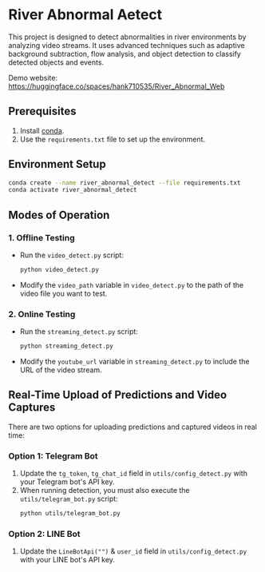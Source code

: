 # River Abnormal Aetect

This project is designed to detect abnormalities in river environments by analyzing video streams. It uses advanced techniques such as adaptive background subtraction, flow analysis, and object detection to classify detected objects and events. 

Demo website: https://huggingface.co/spaces/hank710535/River_Abnormal_Web

## Prerequisites

1. Install [conda](https://docs.conda.io/).
2. Use the `requirements.txt` file to set up the environment.

## Environment Setup

```bash
conda create --name river_abnormal_detect --file requirements.txt
conda activate river_abnormal_detect
```

## Modes of Operation

### 1. Offline Testing
- Run the `video_detect.py` script:
  ```bash
  python video_detect.py
  ```
- Modify the `video_path` variable in `video_detect.py` to the path of the video file you want to test.

### 2. Online Testing
- Run the `streaming_detect.py` script:
  ```bash
  python streaming_detect.py
  ```
- Modify the `youtube_url` variable in `streaming_detect.py` to include the URL of the video stream.

## Real-Time Upload of Predictions and Video Captures

There are two options for uploading predictions and captured videos in real time:

### Option 1: Telegram Bot
1. Update the `tg_token`, `tg_chat_id` field in `utils/config_detect.py` with your Telegram bot's API key.
2. When running detection, you must also execute the `utils/telegram_bot.py` script:
   ```bash
   python utils/telegram_bot.py
   ```

### Option 2: LINE Bot
1. Update the `LineBotApi("")` & `user_id` field in `utils/config_detect.py` with your LINE bot's API key.
